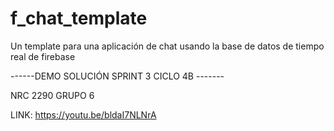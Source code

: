 # f_chat_template

Un template para una aplicación de chat usando la base de datos de tiempo real de firebase

------DEMO SOLUCIÓN SPRINT 3 CICLO 4B -------

NRC 2290 GRUPO 6

LINK: https://youtu.be/bldaI7NLNrA
